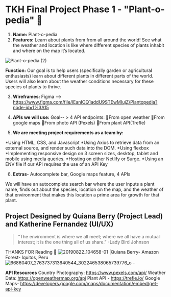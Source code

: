 # TKH Final Project Phase 1 - "Plant-o-pedia" :herb:

1. **Name:** Plant-o-pedia
2. **Features:**  Learn about plants from from all around the world! See what the weather and location is like where different species of plants inhabit and where on the map it’s located.

![Plant-o-pedia (2)](https://user-images.githubusercontent.com/24463725/100668081-5b196a00-3329-11eb-86ab-9981adc86895.png)

**Function:** Our goal is to help users (specifically garden or agricultural enthusiasts) learn about different plants in different parts of the world. Users will also learn about the weather conditions necessary for these species of plants to thrive.

3. **Wireframes:** 
Figma --> https://www.figma.com/file/lEanIOQ1addU9STEwMIujZ/Plantopedia?node-id=1%3A15

 4. **APIs we will use:** Goal-- > 4 API endpoints: 
:herb:From open weather
:herb:From google maps
:herb:From photo API (Pexels)
:herb:From plant API(Trefle)

5. **We are meeting project requirements as a team by:**

*Using HTML, CSS, and Javascript
*Using Axios to retrieve data from an external source, and render such data into the DOM.
*Using flexbox
*Implementing responsive design on 3 screen sizes, desktop, tablet and mobile using media queries.
*Hosting on either Netlify or Surge.
*Using an ENV file if our API requires the use of an API Key

6. **Extras**- Autocomplete bar, Google maps feature, 4 APIs

We will have an autocomplete search bar where the user inputs a plant name, finds out about the species, location on the map, and the weather of that environment that makes this location a prime area for growth for that plant.

## Project Designed by Quiana Berry (Project Lead) and Katherine Fernandez (UI/UX)
>“The environment is where we all meet; where we all have a mutual interest; it is the one thing all of us share.”
-Lady Bird Johnson

THANKS FOR Reading :wave:
![20190822_104658-01](https://user-images.githubusercontent.com/24463725/100668869-936d7800-332a-11eb-9e0b-99a03491ecb3.jpeg) |Quiana Berry- Amazon Forest- Iquitos, Peru
![66860407_2763737313640544_302246538065739776_o](https://user-images.githubusercontent.com/24463725/100673098-dfbbb680-3330-11eb-92ab-60a4719eb848.jpg) -

**API Resources**
Country Photography: https://www.pexels.com/api/
Weather Data: https://openweathermap.org/api 
Plant API - https://trefle.io/
Google Maps- https://developers.google.com/maps/documentation/embed/get-api-key
